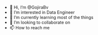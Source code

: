 - 👋 Hi, I’m @GojiraBv
- 👀 I’m interested in Data Engineer
- 🌱 I’m currently learning most of the things
- 💞️ I’m looking to collaborate on 
- 📫 How to reach me 

<!---
GojiraBv/GojiraBv is a ✨ special ✨ repository because its `README.md` (this file) appears on your GitHub profile.
You can click the Preview link to take a look at your changes.
--->

